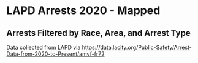 # LAPD Arrests 2020 - Mapped

## Arrests Filtered by Race, Area, and Arrest Type

Data collected from LAPD via https://data.lacity.org/Public-Safety/Arrest-Data-from-2020-to-Present/amvf-fr72
